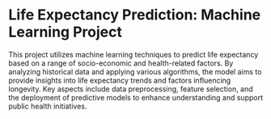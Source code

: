 # Life Expectancy Prediction: Machine Learning Project

This project utilizes machine learning techniques to predict life expectancy based on a range of socio-economic and health-related factors. By analyzing historical data and applying various algorithms, the model aims to provide insights into life expectancy trends and factors influencing longevity. Key aspects include data preprocessing, feature selection, and the deployment of predictive models to enhance understanding and support public health initiatives.


